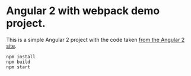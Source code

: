 # Angular 2 with webpack demo project.

This is a simple Angular 2 project with the code taken [from the Angular 2 site](https://angular.io/docs/ts/latest/guide/webpack.html).

```
npm install
npm build
npm start
```